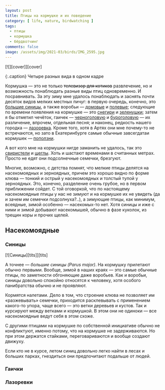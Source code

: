 ```yaml
---
layout: post
title: Птицы на кормушке и их поведение
category: [ life, nature, birdwatching ]
tags:
  - птицы
  - кормушка
  - бёрдвотчинг
comments: false
image: /assets/img/2021-03/birds/IMG_2595.jpg
---
```

<div class="center-box" style="max-width: 800px; width:95%;">
[![][cover]][cover]

{:.caption}
Четыре разных вида в одном кадре
</div>

Кормушка — это не только <s>телевизор для котиков</s> развлечение, но и возможность понаблюдать
разные виды птиц одновременно. И посравнивать. За эту зиму мне удалось понаблюдать и заснять
почти десяток видов мелких местных пичуг: в первую очередь, конечно, это [большие синицы][bigtit],
а также воробьи — [домовые][homesp] и [полевые][fieldsp]; следующие по времени появления на кормушке —
это [снегири][snegir] и [зеленушки][greens]; затем я бы отметил чечёток, гаичек — [черноголовую][blackhead]
и [буроголовую][brounhead] — их различение, впрочем, отдельная песня; и наконец, редкость нашего городка —
[лазоревка][bluetit]. Кроме того, хотя в Артях они мне почему-то не встречаются, но зато в Екатеринбурге
самые обычные завсегдатаи кормушек — [поползни][poplz].

А вот кого мне на кормушки нигде заманить не удалось, так это [свиристели][svirs] и [щеглы][scheg].
Хоть и шастают временами в считанных метрах. Просто не едят они подсолнечные семечки, брезгуют.

<!--more-->

Многие, возможно, с детства помнят, что мелкие птицы делятся на насекомоядных и зерноядных, причем это
хорошо видно по форме клюва — тонкий и острый у насекомоядных и толстый тупой у зерноядных. Это, конечно,
разделение очень грубое, но в первом приближении сойдет. С той оговоркой, что по настоящему насекомоядные
птицы у нас не зимуют и на кормушке их не увидеть (да и зачем им семечки подсолнуха?..), а зимующие птицы,
как минимум, всеядные, зимой особенно — насекомых-то нет. Хотя синицы и иже с ними и зимой добывают
насекомышей, обычно в фазе куколок, из трещин коры и прочих щелей.

## Насекомоядные

### Синицы

<div class="right-box" style="max-width:240px">
[![Синицы][tits]][tits]
</div>

А точнее — *большие синицы (Parus major)*. На кормушку прилетают обычно первыми. Вообще, зимой в наших
краях — это самые обычные птицы, по заметности обгоняющие даже воробьев. Как и воробьи, синицы довольно
спокойно относятся к человеку, хотя особого панибратства обычно и не проявляют.

Кормятся налетами. Дело в том, что строение клюва не позволяет им «разжевывать» семечки, приходится расклевывать
с применением какого-то упора, чаще всего — это ветки деревьев и кустов. Так и курсируют между ветками и кормушкой.
В этом они не одиноки — все насекомоядные ведут себя в этом схоже.

С другими птицами на кормушке по собственной инициативе обычно не конфликтуют, именно потому, что на кормушке
не задерживаются. Но при этом держатся стайками, переговариваются и вообще создают движуху.

Если кто не в курсе, летом синиц довольно легко найти в лесах и больших парках, гнездиться они предпочитают
подальше от людей.

### Гаички

### Лазоревки



[cover]: /assets/img/2021-03/birds/IMG_2595.jpg
[tits]: /assets/img/2021-03/birds/IMG_7366.jpg "Синицы"


[bigtit]: https://ru.wikipedia.org/wiki/Большая_синица
[homesp]: https://ru.wikipedia.org/wiki/Домовый_воробей
[fieldsp]: https://ru.wikipedia.org/wiki/Полевой_воробей
[snegir]: https://ru.wikipedia.org/wiki/Снегирь
[greens]: https://ru.wikipedia.org/wiki/Обыкновенная_зеленушка
[blackhead]: https://ru.wikipedia.org/wiki/Черноголовая_гаичка
[brounhead]: https://ru.wikipedia.org/wiki/Буроголовая_гаичка
[bluetit]: https://ru.wikipedia.org/wiki/Обыкновенная_лазоревка
[poplz]: https://ru.wikipedia.org/wiki/Обыкновенный_поползень
[svirs]: https://ru.wikipedia.org/wiki/Свиристель
[scheg]: https://ru.wikipedia.org/wiki/Черноголовый_щегол

